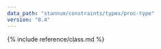 ```yaml
---
data_path: "stannum/constraints/types/proc-type"
version: "0.4"
---
```


{% include reference/class.md %}
